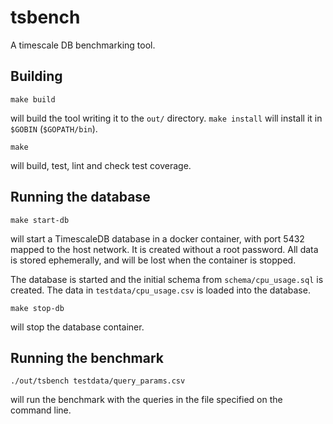 # tsbench

A timescale DB benchmarking tool.

## Building

    make build

will build the tool writing it to the `out/` directory. `make install`
will install it in `$GOBIN` (`$GOPATH/bin`).

    make

will build, test, lint and check test coverage.

## Running the database

    make start-db

will start a TimescaleDB database in a docker container, with port 5432
mapped to the host network. It is created without a root password. All
data is stored ephemerally, and will be lost when the container is
stopped.

The database is started and the initial schema from
`schema/cpu_usage.sql` is created. The data in `testdata/cpu_usage.csv`
is loaded into the database.

    make stop-db

will stop the database container.

## Running the benchmark

    ./out/tsbench testdata/query_params.csv

will run the benchmark with the queries in the file specified on the
command line.
